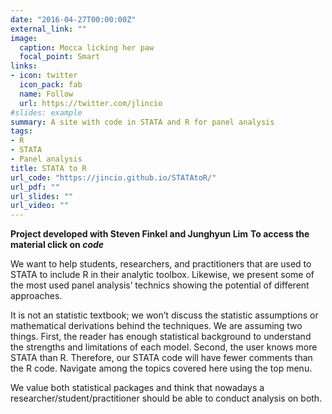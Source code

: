 ```yaml
---
date: "2016-04-27T00:00:00Z"
external_link: ""
image:
  caption: Mocca licking her paw
  focal_point: Smart
links:
- icon: twitter
  icon_pack: fab
  name: Follow
  url: https://twitter.com/jlincio
#slides: example
summary: A site with code in STATA and R for panel analysis
tags:
- R
- STATA
- Panel analysis
title: STATA to R
url_code: "https://jincio.github.io/STATAtoR/"
url_pdf: ""
url_slides: ""
url_video: ""
---
```

**Project developed with Steven Finkel and Junghyun Lim**
**To access the material click on *code***

We want to help students, researchers, and practitioners that are used to STATA to include R in their analytic toolbox. Likewise, we present some of the most used panel analysis’ technics showing the potential of different approaches.

It is not an statistic textbook; we won’t discuss the statistic assumptions or mathematical derivations behind the techniques. We are assuming two things. First, the reader has enough statistical background to understand the strengths and limitations of each model. Second, the user knows more STATA than R. Therefore, our STATA code will have fewer comments than the R code. Navigate among the topics covered here using the top menu.

We value both statistical packages and think that nowadays a researcher/student/practitioner should be able to conduct analysis on both.
